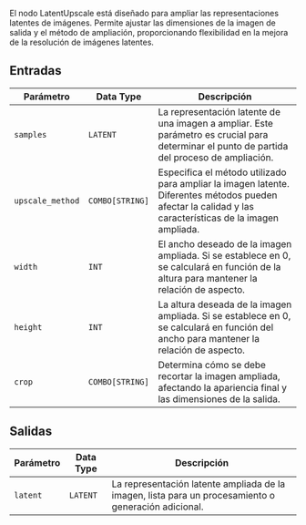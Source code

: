 
El nodo LatentUpscale está diseñado para ampliar las representaciones latentes de imágenes. Permite ajustar las dimensiones de la imagen de salida y el método de ampliación, proporcionando flexibilidad en la mejora de la resolución de imágenes latentes.

## Entradas

| Parámetro | Data Type | Descripción |
|-----------|-------------|-------------|
| `samples` | `LATENT`    | La representación latente de una imagen a ampliar. Este parámetro es crucial para determinar el punto de partida del proceso de ampliación. |
| `upscale_method` | `COMBO[STRING]` | Especifica el método utilizado para ampliar la imagen latente. Diferentes métodos pueden afectar la calidad y las características de la imagen ampliada. |
| `width`   | `INT`       | El ancho deseado de la imagen ampliada. Si se establece en 0, se calculará en función de la altura para mantener la relación de aspecto. |
| `height`  | `INT`       | La altura deseada de la imagen ampliada. Si se establece en 0, se calculará en función del ancho para mantener la relación de aspecto. |
| `crop`    | `COMBO[STRING]` | Determina cómo se debe recortar la imagen ampliada, afectando la apariencia final y las dimensiones de la salida. |

## Salidas

| Parámetro | Data Type | Descripción |
|-----------|-------------|-------------|
| `latent`  | `LATENT`    | La representación latente ampliada de la imagen, lista para un procesamiento o generación adicional. |
